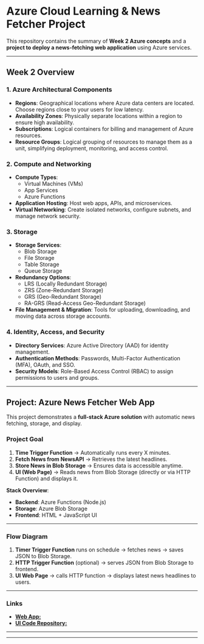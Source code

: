 
# Azure Cloud Learning & News Fetcher Project

This repository contains the summary of **Week 2 Azure concepts** and a **project to deploy a news-fetching web application** using Azure services.

---

## Week 2 Overview

### 1. Azure Architectural Components
- **Regions**: Geographical locations where Azure data centers are located. Choose regions close to your users for low latency.
- **Availability Zones**: Physically separate locations within a region to ensure high availability.
- **Subscriptions**: Logical containers for billing and management of Azure resources.
- **Resource Groups**: Logical grouping of resources to manage them as a unit, simplifying deployment, monitoring, and access control.

### 2. Compute and Networking
- **Compute Types**:
  - Virtual Machines (VMs)
  - App Services
  - Azure Functions
- **Application Hosting**: Host web apps, APIs, and microservices.
- **Virtual Networking**: Create isolated networks, configure subnets, and manage network security.

### 3. Storage
- **Storage Services**:
  - Blob Storage
  - File Storage
  - Table Storage
  - Queue Storage
- **Redundancy Options**:
  - LRS (Locally Redundant Storage)
  - ZRS (Zone-Redundant Storage)
  - GRS (Geo-Redundant Storage)
  - RA-GRS (Read-Access Geo-Redundant Storage)
- **File Management & Migration**: Tools for uploading, downloading, and moving data across storage accounts.

### 4. Identity, Access, and Security
- **Directory Services**: Azure Active Directory (AAD) for identity management.
- **Authentication Methods**: Passwords, Multi-Factor Authentication (MFA), OAuth, and SSO.
- **Security Models**: Role-Based Access Control (RBAC) to assign permissions to users and groups.

---

## Project: Azure News Fetcher Web App

This project demonstrates a **full-stack Azure solution** with automatic news fetching, storage, and display.

### Project Goal

1. **Time Trigger Function** → Automatically runs every X minutes.
2. **Fetch News from NewsAPI** → Retrieves the latest headlines.
3. **Store News in Blob Storage** → Ensures data is accessible anytime.
4. **UI (Web Page)** → Reads news from Blob Storage (directly or via HTTP Function) and displays it.

**Stack Overview**:
- **Backend**: Azure Functions (Node.js)
- **Storage**: Azure Blob Storage
- **Frontend**: HTML + JavaScript UI

---

### Flow Diagram

1. **Timer Trigger Function** runs on schedule → fetches news → saves JSON to Blob Storage.
2. **HTTP Trigger Function** (optional) → serves JSON from Blob Storage to frontend.
3. **UI Web Page** → calls HTTP function → displays latest news headlines to users.

---

### Links

- [**Web App:**](https://happy-ground-0d5189903.2.azurestaticapps.net) 
- [**UI Code Repository:**](https://github.com/malaikatariq/mlsa-dashboard-project)  

---

---

